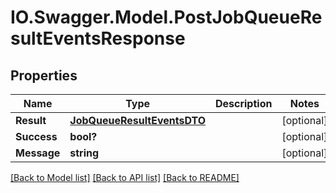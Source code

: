 # IO.Swagger.Model.PostJobQueueResultEventsResponse
## Properties

Name | Type | Description | Notes
------------ | ------------- | ------------- | -------------
**Result** | [**JobQueueResultEventsDTO**](JobQueueResultEventsDTO.md) |  | [optional] 
**Success** | **bool?** |  | [optional] 
**Message** | **string** |  | [optional] 

[[Back to Model list]](../README.md#documentation-for-models) [[Back to API list]](../README.md#documentation-for-api-endpoints) [[Back to README]](../README.md)

